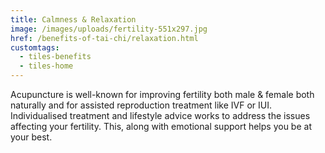 ```yaml
---
title: Calmness & Relaxation
image: /images/uploads/fertility-551x297.jpg
href: /benefits-of-tai-chi/relaxation.html
customtags:
  - tiles-benefits
  - tiles-home
---
```

Acupuncture is well-known for improving fertility both male & female both naturally and for assisted reproduction treatment like IVF or IUI. Individualised treatment and lifestyle advice works to address the issues affecting your fertility. This, along with emotional support helps you be at your best.
